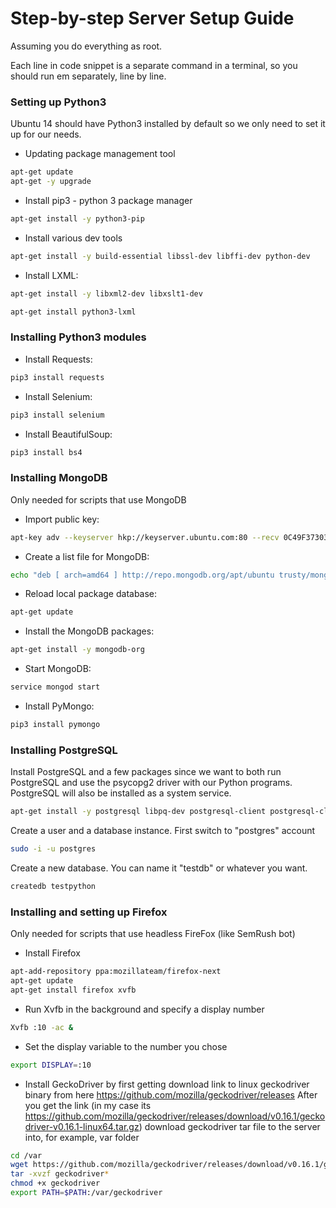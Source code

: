 # Step-by-step Server Setup Guide #
Assuming you do everything as root.

Each line in code snippet is a separate command in a terminal, so you should run em separately, line by line.

### Setting up Python3 ###
Ubuntu 14 should have Python3 installed by default so we only need to set it up for our needs.

* Updating package management tool 
```bash
apt-get update
apt-get -y upgrade
```
* Install pip3 - python 3 package manager
```bash
apt-get install -y python3-pip
```
* Install various dev tools
```bash
apt-get install -y build-essential libssl-dev libffi-dev python-dev
```
* Install LXML:
```bash
apt-get install -y libxml2-dev libxslt1-dev
```
```bash
apt-get install python3-lxml
```

### Installing Python3 modules ###

* Install Requests:
```bash
pip3 install requests
```
* Install Selenium:
```bash
pip3 install selenium
```
* Install BeautifulSoup:
```bash
pip3 install bs4
```

### Installing MongoDB ###
Only needed for scripts that use MongoDB

* Import public key:
```bash
apt-key adv --keyserver hkp://keyserver.ubuntu.com:80 --recv 0C49F3730359A14518585931BC711F9BA15703C6
```
* Create a list file for MongoDB:
```bash
echo "deb [ arch=amd64 ] http://repo.mongodb.org/apt/ubuntu trusty/mongodb-org/3.4 multiverse" | sudo tee /etc/apt/sources.list.d/mongodb-org-3.4.list
```
* Reload local package database:
```bash
apt-get update
```
* Install the MongoDB packages:
```bash
apt-get install -y mongodb-org
```
* Start MongoDB:
```bash
service mongod start
```
* Install PyMongo:
```bash
pip3 install pymongo
```

### Installing PostgreSQL ###
Install PostgreSQL and a few packages since we want to both run PostgreSQL and use the psycopg2 driver with our Python programs. PostgreSQL will also be installed as a system service.
```bash
apt-get install -y postgresql libpq-dev postgresql-client postgresql-client-common
```
Create a user and a database instance. First switch to "postgres" account
```bash
sudo -i -u postgres
```
Create a new database. You can name it "testdb" or whatever you want.
```bash
createdb testpython
```

### Installing and setting up Firefox ###
Only needed for scripts that use headless FireFox (like SemRush bot)

* Install Firefox
```bash
apt-add-repository ppa:mozillateam/firefox-next
apt-get update
apt-get install firefox xvfb
```
* Run Xvfb in the background and specify a display number
```bash
Xvfb :10 -ac &
```
* Set the display variable to the number you chose
```bash
export DISPLAY=:10
```
* Install GeckoDriver by first getting download link to linux geckodriver binary from here https://github.com/mozilla/geckodriver/releases
After you get the link (in my case its https://github.com/mozilla/geckodriver/releases/download/v0.16.1/geckodriver-v0.16.1-linux64.tar.gz) download geckodriver tar file to the server into, for example, var folder
```bash
cd /var
wget https://github.com/mozilla/geckodriver/releases/download/v0.16.1/geckodriver-v0.16.1-linux64.tar.gz
tar -xvzf geckodriver*
chmod +x geckodriver
export PATH=$PATH:/var/geckodriver
```

